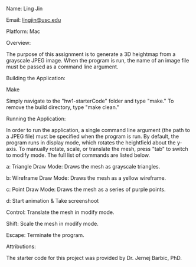 
Name: Ling Jin

Email: lingjin@usc.edu

Platform: Mac

Overview:

The purpose of this assignment is to generate a 3D heightmap from a grayscale JPEG image. When the program is run, the name of an image file must be passed as a command line argument.

Building the Application:

Make

Simply navigate to the "hw1-starterCode" folder and type "make." To remove the build directory, type "make clean."

Running the Application:

In order to run the application, a single command line argument (the path to a JPEG file) must be specified when the program is run. By default, the program runs in display mode, which rotates the heightfield about the y-axis. To manually rotate, scale, or translate the mesh, press "tab" to switch to modify mode. The full list of commands are listed below.

a: Triangle Draw Mode: Draws the mesh as grayscale triangles.

b: Wireframe Draw Mode: Draws the mesh as a yellow wireframe.

c: Point Draw Mode: Draws the mesh as a series of purple points.

d: Start animation & Take screenshoot

Control: Translate the mesh in modify mode.

Shift: Scale the mesh in modify mode.

Escape: Terminate the program.

Attributions:

The starter code for this project was provided by Dr. Jernej Barbic, PhD.
